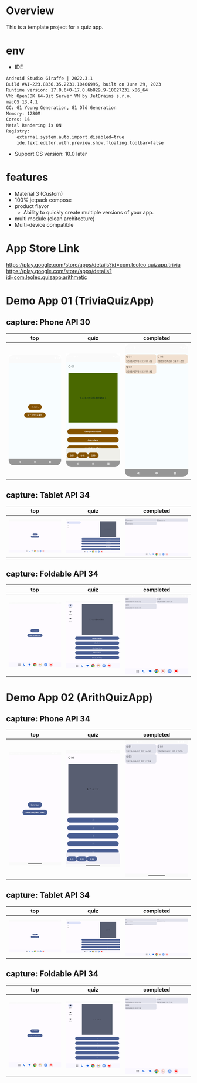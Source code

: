 # Overview

This is a template project for a quiz app.<br>

# env

- IDE

```
Android Studio Giraffe | 2022.3.1
Build #AI-223.8836.35.2231.10406996, built on June 29, 2023
Runtime version: 17.0.6+0-17.0.6b829.9-10027231 x86_64
VM: OpenJDK 64-Bit Server VM by JetBrains s.r.o.
macOS 13.4.1
GC: G1 Young Generation, G1 Old Generation
Memory: 1280M
Cores: 16
Metal Rendering is ON
Registry:
    external.system.auto.import.disabled=true
    ide.text.editor.with.preview.show.floating.toolbar=false
```

- Support OS version: 10.0 later

# features

- Material 3 (Custom)
- 100% jetpack compose
- product flavor
    - Ability to quickly create multiple versions of your app.
- multi module (clean architecture)
- Multi-device compatible

# App Store Link

https://play.google.com/store/apps/details?id=com.leoleo.quizapp.trivia<br>
https://play.google.com/store/apps/details?id=com.leoleo.quizapp.arithmetic<br>

# Demo App 01 (TriviaQuizApp)

## capture: Phone API 30

| top                                                    | quiz                                                    | completed                                                    |
|--------------------------------------------------------|---------------------------------------------------------|--------------------------------------------------------------|
| <img src="./capture/trivia_top_phone.png" width=320 /> | <img src="./capture/trivia_quiz_phone.png" width=320 /> | <img src="./capture/trivia_completed_phone.png" width=320 /> |

## capture: Tablet API 34

| top                                                     | quiz                                                     | completed                                                     |
|---------------------------------------------------------|----------------------------------------------------------|---------------------------------------------------------------|
| <img src="./capture/trivia_top_tablet.png" width=320 /> | <img src="./capture/trivia_quiz_tablet.png" width=320 /> | <img src="./capture/trivia_completed_tablet.png" width=320 /> |

## capture: Foldable API 34

| top                                                       | quiz                                                       | completed                                                       |
|-----------------------------------------------------------|------------------------------------------------------------|-----------------------------------------------------------------|
| <img src="./capture/trivia_top_foldable.png" width=320 /> | <img src="./capture/trivia_quiz_foldable.png" width=320 /> | <img src="./capture/trivia_completed_foldable.png" width=320 /> |

# Demo App 02 (ArithQuizApp)

## capture: Phone API 34

| top                                                   | quiz                                                   | completed                                                   |
|-------------------------------------------------------|--------------------------------------------------------|-------------------------------------------------------------|
| <img src="./capture/arith_top_phone.png" width=320 /> | <img src="./capture/arith_quiz_phone.png" width=320 /> | <img src="./capture/arith_completed_phone.png" width=320 /> |

## capture: Tablet API 34

| top                                                    | quiz                                                    | completed                                                    |
|--------------------------------------------------------|---------------------------------------------------------|--------------------------------------------------------------|
| <img src="./capture/arith_top_tablet.png" width=320 /> | <img src="./capture/arith_quiz_tablet.png" width=320 /> | <img src="./capture/arith_completed_tablet.png" width=320 /> |

## capture: Foldable API 34

| top                                                      | quiz                                                      | completed                                                      |
|----------------------------------------------------------|-----------------------------------------------------------|----------------------------------------------------------------|
| <img src="./capture/arith_top_foldable.png" width=320 /> | <img src="./capture/arith_quiz_foldable.png" width=320 /> | <img src="./capture/arith_completed_foldable.png" width=320 /> |

